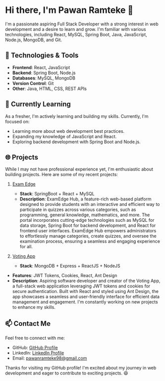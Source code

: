 # Hi there, I'm Pawan Ramteke 👋

I'm a passionate aspiring Full Stack Developer with a strong interest in web development and a desire to learn and grow. I'm familiar with various technologies, including React, MySQL, Spring Boot, Java, JavaScript, Node.js, MongoDB, and Git.

## 🔧 Technologies & Tools

- **Frontend**: React, JavaScript
- **Backend**: Spring Boot, Node.js
- **Databases**: MySQL, MongoDB
- **Version Control**: Git
- **Other**: Java, HTML, CSS, REST APIs

## 🌱 Currently Learning

As a fresher, I'm actively learning and building my skills. Currently, I'm focused on:

- Learning more about web development best practices.
- Expanding my knowledge of JavaScript and React.
- Exploring backend development with Spring Boot and Node.js.

## 🌐 Projects

While I may not have professional experience yet, I'm enthusiastic about building projects. Here are some of my recent projects:

1. [Exam Edge](https://github.com/Ruch-source/Exam-Portal-master.git)
   - **Stack**: SpringBoot + React + MySQL
   - **Description**: ExamEdge Hub, a feature-rich web-based platform designed to provide students with an interactive and efficient way to participate in quizzes across various categories, such as programming, general knowledge, mathematics, and more. The portal incorporates cutting-edge technologies such as MySQL for data storage, Spring Boot for backend development, and React for frontend user interfaces. ExamEdge Hub empowers administrators to effortlessly manage categories, create quizzes, and oversee the examination process, ensuring a seamless and engaging experience for all.

2. [Voting App](https://github.com/RamtekePawan/Voting_App_MERN.git)
   - **Stack**: MongoDB + Express + ReactJS + NodeJS
  - **Features**: JWT Tokens, Cookies, React, Ant Design
 - **Description**: Aspiring software developer and creator of the Voting App, a full-stack web application leveraging JWT tokens and cookies for secure authentication. Built with React and styled using Ant Design, the app showcases a seamless and user-friendly interface for efficient data management and engagement.
I'm constantly working on new projects to enhance my skills.

## 📫 Contact Me

Feel free to connect with me:

- GitHub: [GitHub Profile](https://github.com/RamtekePawan)
- LinkedIn: [LinkedIn Profile](https://www.linkedin.com/in/pawan-ramteke-b4612a169)
- Email: pawanramteke98@gmail.com

Thanks for visiting my GitHub profile! I'm excited about my journey in web development and eager to contribute to exciting projects. 😄
